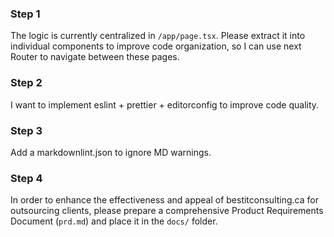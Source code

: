 ### Step 1

The logic is currently centralized in `/app/page.tsx`. Please extract it into individual components to improve code organization, so I can use next Router to navigate between these pages.

### Step 2

I want to implement eslint + prettier + editorconfig to improve code quality.

### Step 3

Add a markdownlint.json to ignore MD warnings.

### Step 4

In order to enhance the effectiveness and appeal of bestitconsulting.ca for outsourcing clients, please prepare a comprehensive Product Requirements Document (`prd.md`) and place it in the `docs/` folder.
